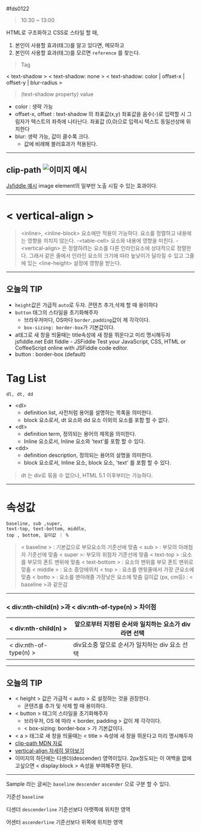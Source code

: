 #fds0122

> 10:30 ~ 13:00

HTML로 구조화하고 CSS로 스타일 할 때,

1. 본인이 사용할 효과(태그)를 알고 있다면, 메모하고
2. 본인이 사용할 효과(태그)를 모르면 `reference` 를 찾는다.

> Tag

&lt; text-shadow &gt;
&lt; text-shadow: none &gt;
&lt; text-shadow: color | offset-x | offset-y | blur-radius &gt;

> (text-shadow property) value

- color : 생략 가능
- offset-x, offset : text-shadow 의 좌표값(x,y) 좌표값을 음수(-)로 입력할 시 그림자가 텍스트의 좌측에 나타난다. 좌표값 (0,0)으로 입력시 텍스트 동일선상에 위치한다
- blur: 생략 가능, 값이 클수록 크다.
  - 값에 비례해 블러효과가 적용된다.

---
clip-path
![이미지 예시](https://mblogthumb-phinf.pstatic.net/20160705_112/love_junim_1467649950605TwhDN_JPEG/clip-visual.jpg?type=w2)
---

[Jsfiddle 예시](http://jsfiddle.net/davidThomas/36tg0one/)
image element의 일부만 노출 시킬 수 있는 효과이다.

---

# &lt; vertical-align &gt;

>&lt;inline&gt;, &lt;inline-block&gt; 요소에만 적용이 가능하다. 요소를 정렬하고 내용에는 영향을 끼치지 않는다.
>-&lt;table-cell&gt; 요소와 내용에 영향을 미친다.
>-&lt;vertical-align&gt; 은 정렬하려는 요소를 다른 인라인요소에 상대적으로 정렬한다. 그래서 같은 줄에서 인라인 요소의 크기에 따라 높낮이가 달라질 수 있고 그줄에 있는 &lt;line-height&gt; 설정에 영향을 받는다.

---
## 오늘의 TIP
- <code>height</code>값은 가급적 <code>auto</code>로 두자. 콘텐츠 추가,삭제 할 때 용이하다
- <code>button</code> 태그의 스타일을 초기화해주자
    - 브라우저마다, OS마다 <code>border,padding</code>값이 제 각각이다.
    - <code>box-sizing: border-box</code>가 기본값이다.
- a태그로 새 창을 띄울때는 title속성에 새 창을 뛰운다고 미리 명시해두자
  jsfiddle.net
  Edit fiddle - JSFiddle
  Test your JavaScript, CSS, HTML or CoffeeScript online with JSFiddle code editor.
- button : border-box (default)
# Tag List

```html
dl, dt, dd
```

- &lt;dl&gt;
    - definition list, 사전처럼 용어를 설명하는 목록을 의미한다.
    - block 요소로서, dt 요소와 dd 요소 이외의 요소를 포함 할 수 없다.
- &lt;dt&gt;
    - definition term, 정의되는 용어의 제목을 의미한다.
    - Inline 요소로서, Inline 요소와 'text'를 포함 할 수 있다.
- &lt;dd&gt;
    - definition description, 정의되는 용어의 설명을 의미한다.
    - block 요소로서, Inline 요소, block 요소, 'text' 를 포함 할 수 있다.

> dt 는 div로 묶을 수 없으나, HTML 5.1 이후부터는 가능하다.

---

# 속성값

    baseline, sub ,super,
    text-top, text-bottom, middle,
    top , bottom, 길이값 ｜ %

>&lt; baseline &gt; : 기본값으로 부모요소의 기준선에 맞춤
>&lt; sub &gt; : 부모의 아래첨자 기준선에 맞춤
>&lt; super &gt;: 부모의 위첨자 기준선에 맞춤
>&lt; text-top &gt; :요소를 부모의 폰트 맨위에 맞춤
>&lt; text-bottom &gt; :  요소의 맨위를 부모 폰트 맨위로 맞춤
>&lt; middle &gt; : 요소 중앙에위치
>&lt; top &gt; : 요소를 맨윗줄에서 가장 큰요소에맞춤
>&lt; botto &gt; : 요소를 맨아래줄 가장낮은 요소에 맞춤
>길이값 (px, cm등) : &lt; baseline &gt;과 같은감

---

### &lt; div:nth-child(n) &gt;과 &lt; div:nth-of-type(n) &gt; 차이점
| &lt; div:nth-child(n) &gt;   | 앞으로부터 지정된 순서와 일치하는 요소가 div라면 선택 |
| ---------------------------- | ------------------------------- |
| &lt; div:nth-of-type(n) &gt; | div요소중 앞으로 순서가 일치하는 div 요소 선택   |

---

## 오늘의 TIP
- &lt; height &gt; 값은 가급적 &lt; auto &gt; 로 설정하는 것을 권장한다.
  - 콘텐츠를 추가 및 삭제 할 때 용이하다.
- &lt; button &gt;  태그의 스타일을 초기화해주자
  - 브라우저, OS 에 따라 &lt; border, padding &gt; 값이 제 각각이다.
  - &lt; box-sizing: border-box &gt; 가 기본값이다.
- &lt; a &gt; 태그로 새 창을 띄울때는 &lt; title &gt; 속성에 새 창을 뛰운다고 미리 명시해두자
- [clip-path MDN 자료](https://developer.mozilla.org/ko/docs/Web/CSS/clip-path)
- [vertical-align 자세히 알아보기](http://aboooks.tistory.com/171)
- 이미지의 하단에는 디센더(descender) 영역이있다. 2px정도되는 이 여백을 없에고싶으면 &lt; display:block &gt; 속성을 부여해주면 된다.

---

Sample 라는 글씨는 `baseline` `descender` `ascender` 으로 구분 할 수 있다.

기준선 `baseline`

디센더 `descenderline` 기준선보다 아랫쪽에 위치한 영역

어센터 `ascenderline` 기준선보다 위쪽에 위치한 영역



